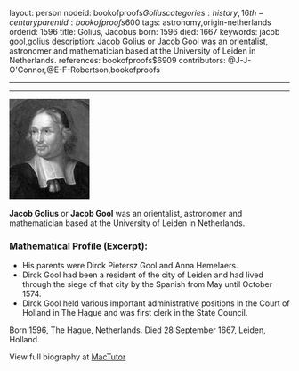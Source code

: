 layout: person
nodeid: bookofproofs$Golius
categories: history,16th-century
parentid: bookofproofs$600
tags: astronomy,origin-netherlands
orderid: 1596
title: Golius, Jacobus
born: 1596
died: 1667
keywords: jacob gool,golius
description: Jacob Golius or Jacob Gool was an orientalist, astronomer and mathematician based at the University of Leiden in Netherlands.
references: bookofproofs$6909
contributors: @J-J-O'Connor,@E-F-Robertson,bookofproofs

---



---

![Golius.jpg](https://github.com/bookofproofs/bookofproofs.github.io/blob/main/_sources/_assets/images/portraits/Golius.jpg?raw=true)

**Jacob Golius** or **Jacob Gool** was an orientalist, astronomer and mathematician based at the University of Leiden in Netherlands.

### Mathematical Profile (Excerpt):
* His parents were Dirck Pietersz Gool and Anna Hemelaers.
* Dirck Gool had been a resident of the city of Leiden and had lived through the siege of that city by the Spanish from May until October 1574.
* Dirck Gool held various important administrative positions in the Court of Holland in The Hague and was first clerk in the State Council.

Born 1596, The Hague, Netherlands. Died 28 September 1667, Leiden, Holland.

View full biography at [MacTutor](https://mathshistory.st-andrews.ac.uk/Biographies/Golius/)
